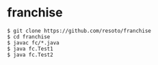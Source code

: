 # franchise

```
$ git clone https://github.com/resoto/franchise
$ cd franchise
$ javac fc/*.java
$ java fc.Test1
$ java fc.Test2
```